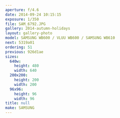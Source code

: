 ```yaml
---
aperture: f/4.6
date: 2014-09-24 10:15:15
exposure: 1/350
file: SAM_6792.JPG
gallery: 2014-autumn-holidays
layout: gallery-photo
model: SAMSUNG WB600 / VLUU WB600 / SAMSUNG WB610
next: 5319a01
ordering: 51
previous: 926d1ae
sizes:
  640w:
    height: 480
    width: 640
  200x200:
    height: 200
    width: 200
  96x96:
    height: 96
    width: 96
title: null
make: SAMSUNG
---
```

